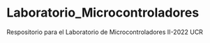 # Laboratorio_Microcontroladores
Respositorio para el Laboratorio de Microcontroladores II-2022 UCR
